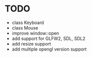 TODO
====

* class Keyboard
* class Mouse
* improve window::open
* add support for GLFW2, SDL, SDL2
* add resize support
* add multiple opengl version support
